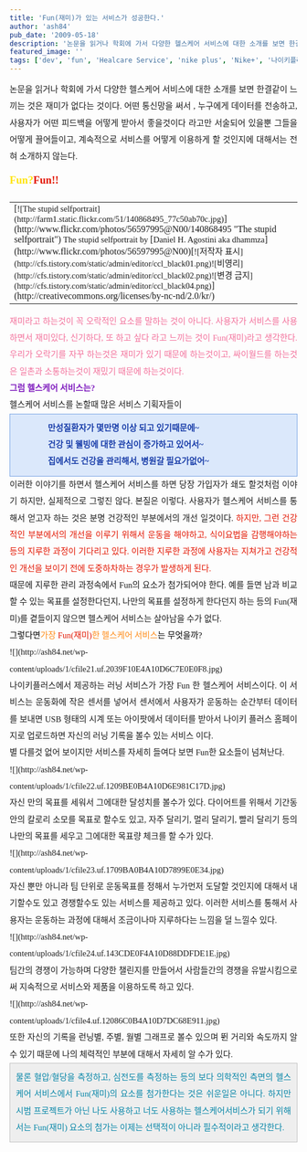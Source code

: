 ```yaml
---
title: 'Fun(재미)가 있는 서비스가 성공한다.'
author: 'ash84'
pub_date: '2009-05-18'
description: '논문을 읽거나 학회에 가서 다양한 헬스케어 서비스에 대한 소개를 보면 한결같이 느끼는 것은 재미가 없다는 것이다. 어떤 통신망을 써서 , 누구에게 데이터를 전송하고, 사용자가 어떤 피드백을 어떻게 받아서 좋을것이다 라고만 서술되어 있을뿐 그들을 어떻게 끌어들이'
featured_image: ''
tags: ['dev', 'fun', 'Healcare Service', 'nike plus', 'Nike+', '나이키플러스', '서비스', '재미', '헬스케어서비스']
---
```



<div style="line-height: 2; "></div><div style="text-align: justify; line-height: 2; "><span style="font-size: 11pt; "><span style="font-family: Dotum; ">논문을 읽거나 학회에 가서 다양한 헬스케어 서비스에 대한 소개를 보면 한결같이 느끼는 것은 재미가 없다는 것이다. 어떤 통신망을 써서 , 누구에게 데이터를 전송하고, 사용자가 어떤 피드백을 어떻게 받아서 좋을것이다 라고만 서술되어 있을뿐 그들을 어떻게 끌어들이고, 계속적으로 서비스를 어떻게 이용하게 할 것인지에 대해서는 전혀 소개하지 않는다. </span></span></div><div style="line-height: 2; "></div><div style="text-align: justify; line-height: 2; "></div><div style="line-height: 2; "></div><div style="text-align: justify; line-height: 2; "><span class="Apple-style-span" style="FONT-WEIGHT: bold"><span style="FONT-SIZE: 18pt"><span style="FONT-FAMILY: Dotum"><span class="Apple-style-span" style="COLOR: rgb(255,228,9)"><span style="font-size: 11pt; "><span style="font-family: Dotum; "><span style="font-size: 14pt; ">Fun?</span></span></span></span><span style="font-size: 11pt; "><span style="font-family: Dotum; "><span style="font-size: 14pt; "></span></span></span><span class="Apple-style-span" style="COLOR: rgb(227,22,0)"><span style="font-size: 11pt; "><span style="font-family: Dotum; "><span style="font-size: 14pt; ">Fun!!</span></span></span>  
<span style="FONT-SIZE: 11pt"><span style="font-size: 11pt; "><span style="font-family: Dotum; ">﻿</span></span></span><table class="flickrImgSearch"><tbody><tr><td>[<span style="FONT-SIZE: 8pt"><span style="font-size: 11pt; "><span style="font-family: Dotum; ">![The stupid selfportrait](http://farm1.static.flickr.com/51/140868495_77c50ab70c.jpg)</span></span></span>](http://www.flickr.com/photos/56597995@N00/140868495 "The stupid selfportrait")  
<span><span style="FONT-SIZE: 8pt"><span style="font-size: 11pt; "><span style="font-family: Dotum; ">The stupid selfportrait by </span></span></span>[<span style="FONT-SIZE: 8pt"><span style="font-size: 11pt; "><span style="font-family: Dotum; ">Daniel H. Agostini aka dhammza</span></span></span>](http://www.flickr.com/photos/56597995@N00)</span><span style="FONT-SIZE: 8pt"><span style="font-size: 11pt; "><span style="font-family: Dotum; "></span></span></span>[<span style="FONT-SIZE: 8pt"><span style="font-size: 11pt; "><span style="font-family: Dotum; ">![저작자 표시](http://cfs.tistory.com/static/admin/editor/ccl_black01.png)</span></span></span><span style="FONT-SIZE: 8pt"><span style="font-size: 11pt; "><span style="font-family: Dotum; ">![비영리](http://cfs.tistory.com/static/admin/editor/ccl_black02.png)</span></span></span><span style="FONT-SIZE: 8pt"><span style="font-size: 11pt; "><span style="font-family: Dotum; ">![변경 금지](http://cfs.tistory.com/static/admin/editor/ccl_black04.png)</span></span></span>](http://creativecommons.org/licenses/by-nc-nd/2.0/kr/)</td></tr></tbody></table></span></span></span></span></div><div style="line-height: 2; "></div><div style="text-align: justify; line-height: 2; "></div><div style="line-height: 2; "></div><div style="text-align: justify; line-height: 2; "><span class="Apple-style-span" style="COLOR: rgb(243,112,155)"><span style="font-size: 11pt; "><span style="font-family: Dotum; ">재미라고 하는것이 꼭 오락적인 요소를 말하는 것이 아니다. 사용자가 서비스를 사용하면서 재미있다, 신기하다, 또 하고 싶다 라고 느끼는 것이 Fun(재미)라고 생각한다. 우리가 오락기를 자꾸 하는것은 재미가 있기 때문에 하는것이고, 싸이월드를 하는것은 일촌과 소통하는것이 재밌기 때문에 하는것이다. </span></span></span></div><div style="line-height: 2; "></div><div style="text-align: justify; line-height: 2; "></div><div style="line-height: 2; "></div><div style="text-align: justify; line-height: 2; "></div><div style="line-height: 2; "></div><div style="text-align: justify; line-height: 2; "><span class="Apple-style-span" style="FONT-WEIGHT: bold"><span class="Apple-style-span" style="COLOR: rgb(128,31,191)"><span style="font-size: 11pt; "><span style="font-family: Dotum; ">그럼 헬스케어 서비스는?</span></span></span></span></div><div style="line-height: 2; "></div><div style="text-align: justify; line-height: 2; "></div><div style="line-height: 2; "></div><div style="text-align: justify; line-height: 2; "><span style="font-size: 11pt; "><span style="font-family: Dotum; ">헬스케어 서비스를 논할때 많은 서비스 기획자들이 </span></span></div><div style="line-height: 2; "></div><div style="text-align: justify; line-height: 2; "><span class="Apple-style-span" style="COLOR: rgb(114,147,250)">  
</span></div><div style="line-height: 2; "></div><div style="text-align: justify; margin-left: 4em; line-height: 2; "><span class="Apple-style-span" style="COLOR: rgb(114,147,250)"></span></div><div style="line-height: 2; "></div><div class="txc-textbox" style="border-bottom-color: rgb(121, 165, 228); border-bottom-width: 1px; border-bottom-style: solid; border-left-color: rgb(121, 165, 228); border-left-width: 1px; border-left-style: solid; padding-bottom: 10px; background-color: rgb(219, 232, 251); padding-left: 10px; padding-right: 10px; border-top-color: rgb(121, 165, 228); border-top-width: 1px; border-top-style: solid; border-right-color: rgb(121, 165, 228); border-right-width: 1px; border-right-style: solid; padding-top: 10px; line-height: 2; "><div style="TEXT-ALIGN: justify; MARGIN-LEFT: 4em"><span class="Apple-style-span" style="COLOR: rgb(25,61,169)"><span class="Apple-style-span" style="FONT-WEIGHT: bold"><span style="font-size: 11pt; "><span style="font-family: Dotum; ">만성질환자가 몇만명 이상 되고 있기때문에~</span></span></span></span></div><div style="TEXT-ALIGN: justify; MARGIN-LEFT: 4em"><span class="Apple-style-span" style="COLOR: rgb(25,61,169)"><span class="Apple-style-span" style="FONT-WEIGHT: bold"><span style="font-size: 11pt; "><span style="font-family: Dotum; ">건강 및 웰빙에 대한 관심이 증가하고 있어서~</span></span></span></span></div><div style="TEXT-ALIGN: justify; MARGIN-LEFT: 4em"><span class="Apple-style-span" style="COLOR: rgb(25,61,169)"><span class="Apple-style-span" style="FONT-WEIGHT: bold"><span style="font-size: 11pt; "><span style="font-family: Dotum; ">집에서도 건강을 관리해서, 병원갈 필요가없어~ </span></span></span></span></div></div><div style="line-height: 2; "></div><div style="text-align: justify; margin-left: 4em; line-height: 2; "><span class="Apple-style-span" style="COLOR: rgb(114,147,250)"></span></div><div style="line-height: 2; "></div><div style="text-align: justify; margin-left: 4em; line-height: 2; "></div><div style="line-height: 2; "></div><div style="text-align: justify; line-height: 2; "><span style="font-size: 11pt; "><span style="font-family: Dotum; ">이러한 이야기를 하면서 헬스케어 서비스를 하면 당장 가입자가 쇄도 할것처럼 이야기 하지만, 실제적으로 그렇진 않다. 본질은 이렇다. 사용자가 헬스케어 서비스를 통해서 얻고자 하는 것은 분명 건강적인 부분에서의 개선 일것이다. </span></span><span class="Apple-style-span" style="COLOR: rgb(227,22,0)"><span style="font-size: 11pt; "><span style="font-family: Dotum; ">하지만, 그런 건강적인 부분에서의 개선을 이루기 위해서 운동을 해야하고, 식이요법을 감행해야하는 등의 지루한 과정이 기다리고 있다. 이러한 지루한 과정에 사용자는 지쳐가고 건강적인 개선을 보이기 전에 도중하차하는 경우가 발생하게 된다. </span></span></span></div><div style="line-height: 2; "></div><div style="text-align: justify; line-height: 2; "></div><div style="line-height: 2; "></div><div style="text-align: justify; line-height: 2; "><span style="font-size: 11pt; "><span style="font-family: Dotum; ">때문에 지루한 관리 과정속에서 Fun의 요소가 첨가되어야 한다. 예를 들면 남과 비교할 수 있는 목표를 설정한다던지, 나만의 목표를 설정하게 한다던지 하는 등의 Fun(재미)를 곁들이지 않으면 헬스케어 서비스는 살아남을 수가 없다. </span></span></div><div style="line-height: 2; "></div><div style="text-align: justify; line-height: 2; "></div><div style="line-height: 2; "></div><div style="text-align: justify; line-height: 2; "><span class="Apple-style-span" style="COLOR: rgb(255,139,22)"><font color="#000000"><span style="font-size: 11pt; "><span style="font-family: Dotum; ">그렇다면</span></span></font><span style="font-size: 11pt; "><span style="font-family: Dotum; "></span></span><span style="FONT-SIZE: 11pt"><span style="font-size: 11pt; "><span style="font-family: Dotum; ">가장 </span></span></span></span><span class="Apple-style-span" style="COLOR: rgb(227,22,0)"><span style="FONT-SIZE: 11pt"><span style="font-size: 11pt; "><span style="font-family: Dotum; ">Fun(재미)</span></span></span></span><span class="Apple-style-span" style="COLOR: rgb(255,139,22)"><span style="FONT-SIZE: 11pt"><span style="font-size: 11pt; "><span style="font-family: Dotum; ">한 헬스케어 서비스</span></span></span><font color="#000000"><span style="font-size: 11pt; "><span style="font-family: Dotum; ">는 무엇을까?</span></span></font></span></div><div style="line-height: 2; "></div><div style="text-align: justify; line-height: 2; "></div><div style="line-height: 2; "></div><div style="text-align: justify; line-height: 2; "><span style="font-size: 11pt; "><span style="font-family: Dotum; ">![](http://ash84.net/wp-content/uploads/1/cfile21.uf.2039F10E4A10D6C7E0E0F8.jpg)</span></span></div><div style="line-height: 2; "></div><div style="text-align: justify; line-height: 2; "></div><div style="line-height: 2; "></div><div style="text-align: justify; line-height: 2; "><span style="font-size: 11pt; "><span style="font-family: Dotum; ">나이키플러스에서 제공하는 러닝 서비스가 가장 Fun 한 헬스케어 서비스이다. 이 서비스는 운동화에 작은 센서를 넣어서 센서에서 사용자가 운동하는 순간부터 데이터를 보내면 USB 형태의 시계 또는 아이팟에서 데이터를 받아서 나이키 플러스 홈페이지로 업로드하면 자신의 러닝 기록을 볼수 있는 서비스 이다. </span></span></div><div style="line-height: 2; "></div><div style="text-align: justify; line-height: 2; "></div><div style="line-height: 2; "></div><div style="text-align: justify; line-height: 2; "><span style="font-size: 11pt; "><span style="font-family: Dotum; ">별 다를것 없어 보이지만 서비스를 자세히 들여다 보면 Fun한 요소들이 넘쳐난다. </span></span></div><div style="line-height: 2; "></div><div style="text-align: justify; line-height: 2; "></div><div style="line-height: 2; "></div><div style="text-align: justify; line-height: 2; "></div><div style="line-height: 2; "></div><div style="text-align: justify; line-height: 2; "><span style="font-size: 11pt; "><span style="font-family: Dotum; ">![](http://ash84.net/wp-content/uploads/1/cfile22.uf.1209BE0B4A10D6E981C17D.jpg)</span></span></div><div style="line-height: 2; "></div><div style="text-align: justify; line-height: 2; "><span style="font-size: 11pt; "><span style="font-family: Dotum; ">자신 만의 목표를 세워서 그에대한 달성치를 볼수가 있다. 다이어트를 위해서 기간동안의 칼로리 소모를 목표로 할수도 있고, 자주 달리기, 멀리 달리기, 빨리 달리기 등의 나만의 목표를 세우고 그에대한 목표량 체크를 할 수가 있다. </span></span></div><div style="line-height: 2; "></div><div style="text-align: justify; line-height: 2; "></div><div style="line-height: 2; "></div><div style="text-align: justify; line-height: 2; "><span style="font-size: 11pt; "><span style="font-family: Dotum; ">![](http://ash84.net/wp-content/uploads/1/cfile23.uf.1709BA0B4A10D7899E0E34.jpg)</span></span></div><div style="line-height: 2; "></div><div style="text-align: justify; line-height: 2; "><span style="font-size: 11pt; "><span style="font-family: Dotum; ">자신 뿐만 아니라 팀 단위로 운동목표를 정해서 누가먼저 도달할 것인지에 대해서 내기할수도 있고 경쟁할수도 있는 서비스를 제공하고 있다. 이러한 서비스를 통해서 사용자는 운동하는 과정에 대해서 조금이나마 지루하다는 느낌을 덜 느낄수 있다. </span></span></div><div style="line-height: 2; "></div><div style="text-align: justify; line-height: 2; "></div><div style="line-height: 2; "></div><div style="text-align: justify; line-height: 2; "><span style="font-size: 11pt; "><span style="font-family: Dotum; ">![](http://ash84.net/wp-content/uploads/1/cfile24.uf.143CDE0F4A10D88DDFDE1E.jpg)</span></span></div><div style="line-height: 2; "></div><div style="text-align: justify; line-height: 2; "></div><div style="line-height: 2; "></div><div style="text-align: justify; line-height: 2; "><span style="font-size: 11pt; "><span style="font-family: Dotum; ">팀간의 경쟁이 가능하며 다양한 챌린지를 만들어서 사람들간의 경쟁을 유발시킴으로써 지속적으로 서비스와 제품을 이용하도록 하고 있다. </span></span></div><div style="line-height: 2; "></div><div style="text-align: justify; line-height: 2; "></div><div style="line-height: 2; "></div><div style="text-align: justify; line-height: 2; "><span style="font-size: 11pt; "><span style="font-family: Dotum; ">![](http://ash84.net/wp-content/uploads/1/cfile4.uf.12086C0B4A10D7DC68E911.jpg)</span></span></div><div style="line-height: 2; "></div><div style="text-align: justify; line-height: 2; "><span style="font-size: 11pt; "><span style="font-family: Dotum; ">또한 자신의 기록을 런닝별, 주별, 월별 그래프로 볼수 있으며 뛴 거리와 속도까지 알수 있기 때문에 나의 체력적인 부분에 대해서 자세히 알 수가 있다. </span></span></div><div style="line-height: 2; "></div><div style="text-align: justify; line-height: 2; "><span class="Apple-style-span" style="COLOR: rgb(48,88,210)">  
</span></div><div style="line-height: 2; "></div><div style="text-align: justify; line-height: 2; "><span class="Apple-style-span" style="COLOR: rgb(6,134,168)"><div class="txc-textbox" style="BORDER-BOTTOM: rgb(193,193,193) 1px solid; BORDER-LEFT: rgb(193,193,193) 1px solid; PADDING-BOTTOM: 10px; BACKGROUND-COLOR: rgb(238,238,238); PADDING-LEFT: 10px; PADDING-RIGHT: 10px; BORDER-TOP: rgb(193,193,193) 1px solid; BORDER-RIGHT: rgb(193,193,193) 1px solid; PADDING-TOP: 10px"><span style="font-size: 11pt; "><span style="font-family: Dotum; ">물론 혈압/혈당을 측정하고, 심전도를 측정하는 등의 보다 의학적인 측면의 헬스케어 서비스에서 Fun(재미)의 요소를 첨가한다는 것은 쉬운일은 아니다. 하지만 시범 프로젝트가 아닌 나도 사용하고 너도 사용하는 헬스케어서비스가 되기 위해서는 Fun(재미) 요소의 첨가는 이제는 선택적이 아니라 필수적이라고 생각한다. </span></span></div></span></div><div style="line-height: 2; "></div><div style="text-align: justify; line-height: 2; "></div><div style="line-height: 2; "></div><div style="text-align: justify; line-height: 2; "></div><div style="line-height: 2; "></div><div></div>

